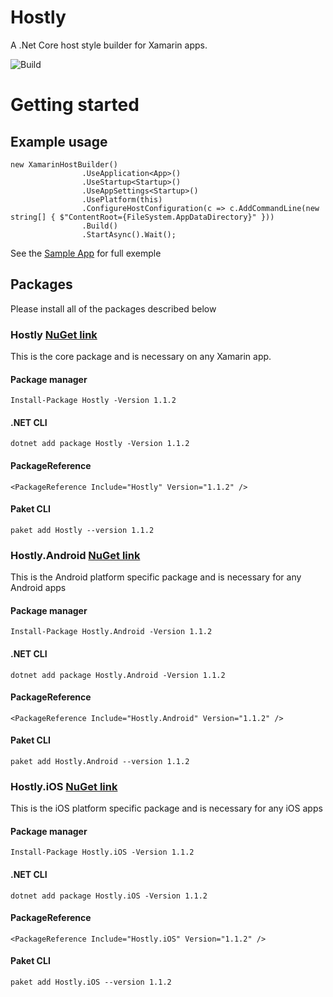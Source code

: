 # Hostly
A .Net Core host style builder for Xamarin apps.

![Build](https://github.com/hostly-org/hostly/workflows/Build/badge.svg)

# Getting started
## Example usage
```
new XamarinHostBuilder()
                .UseApplication<App>()
                .UseStartup<Startup>()
                .UseAppSettings<Startup>()
                .UsePlatform(this)
                .ConfigureHostConfiguration(c => c.AddCommandLine(new string[] { $"ContentRoot={FileSystem.AppDataDirectory}" }))
                .Build()
                .StartAsync().Wait();
```

See the [Sample App](/samples/Hostly.Samples.Xamarin.Forms) for full exemple

## Packages
Please install all of the packages described below
### Hostly [NuGet link](https://www.nuget.org/packages/Hostly/)
This is the core package and is necessary on any Xamarin app.

#### Package manager
```
Install-Package Hostly -Version 1.1.2
```
#### .NET CLI
```
dotnet add package Hostly -Version 1.1.2
```
#### PackageReference
```
<PackageReference Include="Hostly" Version="1.1.2" />
```
#### Paket CLI
```
paket add Hostly --version 1.1.2
```
### Hostly.Android [NuGet link](https://www.nuget.org/packages/Hostly.Android/)
This is the Android platform specific package and is necessary for any Android apps

#### Package manager
```
Install-Package Hostly.Android -Version 1.1.2
```
#### .NET CLI
```
dotnet add package Hostly.Android -Version 1.1.2
```
#### PackageReference
```
<PackageReference Include="Hostly.Android" Version="1.1.2" />
```
#### Paket CLI
```
paket add Hostly.Android --version 1.1.2
```
### Hostly.iOS [NuGet link](https://www.nuget.org/packages/Hostly.iOS/)
This is the iOS platform specific package and is necessary for any iOS apps

#### Package manager
```
Install-Package Hostly.iOS -Version 1.1.2
```
#### .NET CLI
```
dotnet add package Hostly.iOS -Version 1.1.2
```
#### PackageReference
```
<PackageReference Include="Hostly.iOS" Version="1.1.2" />
```
#### Paket CLI
```
paket add Hostly.iOS --version 1.1.2
```
